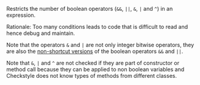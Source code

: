 Restricts the number of boolean operators (`&&`, `||`, `&`, `|` and `^`)
in an expression.

Rationale: Too many conditions leads to code that is difficult to read
and hence debug and maintain.

Note that the operators `&` and `|` are not only integer bitwise
operators, they are also the [non-shortcut
versions](https://docs.oracle.com/javase/specs/jls/se11/html/jls-15.html#jls-15.22.2)
of the boolean operators `&&` and `||`.

Note that `&`, `|` and `^` are not checked if they are part of
constructor or method call because they can be applied to non boolean
variables and Checkstyle does not know types of methods from different
classes.
